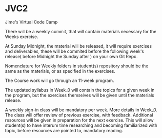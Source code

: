JVC2
====

Jime's Virtual Code Camp

There will be a weekly commit, that will contain materials necessary for the Weeks exercise. 

At Sunday Midnight, the material will be released, it will require exercises and deliverables, these will be commited before the following week's release( before Midnight the Sunday after ) on your own Git Repo.

Nomenclature for Weekly folders in student(s) repository should be the same as the materials, or as specified in the exercises.

The Course work will go through an 11-week program.

The updated syllabus in Week_0 will contain the topics for a given week in the program, but the exercises themselves will be given until the materials release.

A weekly sign-in class will be mandatory per week. More details in Week_0. The class will offer review of previous exercise, with feedback. Additional resources will be given in preparation for the next exercise. This will allow student(s) to have interum time researching and becoming familiarized with topic, before resources are pointed to, mandatory reading. 